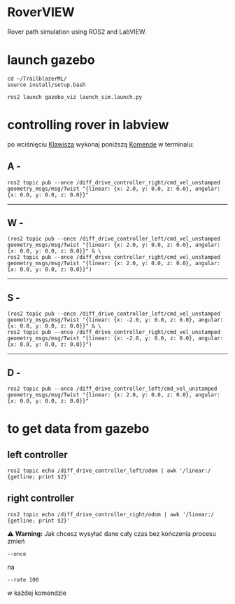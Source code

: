 # RoverVIEW

Rover path simulation using ROS2 and LabVIEW.

# launch gazebo

```
cd ~/TrailblazerML/
source install/setup.bash

ros2 launch gazebo_viz launch_sim.launch.py 
```

# controlling rover in labview

po wciśnięciu <u>Klawisza</u>
 wykonaj poniższą <u>Komende</u>
 w terminalu:


 A -
---

```
ros2 topic pub --once /diff_drive_controller_right/cmd_vel_unstamped geometry_msgs/msg/Twist "{linear: {x: 2.0, y: 0.0, z: 0.0}, angular: {x: 0.0, y: 0.0, z: 0.0}}"
```
---

W - 
---
```
(ros2 topic pub --once /diff_drive_controller_left/cmd_vel_unstamped geometry_msgs/msg/Twist "{linear: {x: 2.0, y: 0.0, z: 0.0}, angular: {x: 0.0, y: 0.0, z: 0.0}}" & \
ros2 topic pub --once /diff_drive_controller_right/cmd_vel_unstamped geometry_msgs/msg/Twist "{linear: {x: 2.0, y: 0.0, z: 0.0}, angular: {x: 0.0, y: 0.0, z: 0.0}}")
```
---
S -
--- 
```
(ros2 topic pub --once /diff_drive_controller_left/cmd_vel_unstamped geometry_msgs/msg/Twist "{linear: {x: -2.0, y: 0.0, z: 0.0}, angular: {x: 0.0, y: 0.0, z: 0.0}}" & \
ros2 topic pub --once /diff_drive_controller_right/cmd_vel_unstamped geometry_msgs/msg/Twist "{linear: {x: -2.0, y: 0.0, z: 0.0}, angular: {x: 0.0, y: 0.0, z: 0.0}}")
```
---
 D - 
---
```
ros2 topic pub --once /diff_drive_controller_left/cmd_vel_unstamped geometry_msgs/msg/Twist "{linear: {x: 2.0, y: 0.0, z: 0.0}, angular: {x: 0.0, y: 0.0, z: 0.0}}"
```
# to get data from gazebo

## left controller
```
ros2 topic echo /diff_drive_controller_left/odom | awk '/linear:/ {getline; print $2}'
```
## right controller
```
ros2 topic echo /diff_drive_controller_right/odom | awk '/linear:/ {getline; print $2}'
```

⚠️ **Warning:** Jak chcesz wysyłać dane cały czas bez kończenia procesu zmień 
```
--once
```

na

```
--rate 100
```

w każdej komendzie